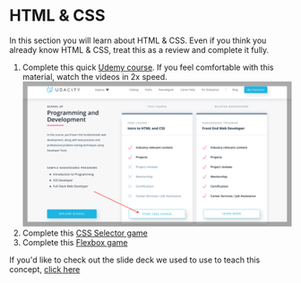 # HTML & CSS

In this section you will learn about HTML & CSS. Even if you think you already know HTML & CSS, treat this as a review and complete it fully.

1. Complete this quick [Udemy course][udemy-course]. If you feel comfortable with this material, watch the videos in 2x speed. ![Udemy screenshot](udemy_ss.png)
2. Complete this [CSS Selector game][css-game]
3. Complete this [Flexbox game][flexbox-game]

If you'd like to check out the slide deck we used to use to teach this concept, [click here][html-slides]


[udemy-course]: https://www.udacity.com/course/intro-to-html-and-css--ud001
[css-game]: https://flukeout.github.io
[flexbox-game]: https://flexboxfroggy.com
[html-slides]: https://docs.google.com/presentation/d/1POMfrkOvPWVUZCEXwS5x2iylqtFox02bhPeyx4xM3w4/edit#slide=id.g40e14a0cce_2_131